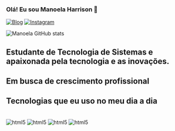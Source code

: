 ### Olá! Eu sou Manoela Harrison 👋

[![Blog](https://img.shields.io/website?label=Programador.com&style=for-the-badge&url=https://programador.com/)](https://programador.com)
[![Instagram](https://img.shields.io/badge/Instagram-E4405F?style=for-the-badge&logo=instagram&logoColor=white)](https://instagram.com/programador)

![Manoela GitHub stats](https://github-readme-stats.vercel.app/api?username=Manoelah20&show_icons=true&theme=radical)

## Estudante de Tecnologia de Sistemas e apaixonada pela tecnologia e as inovações.

## Em busca de crescimento profissional

## Tecnologias que eu uso no meu dia a dia

<div style="display:inline-block"><br/>
  <img align="center" alt="html5" src="https://img.shields.io/badge/HTML5-E34F26?style=for-the-badge&logo=html5&logoColor=white"/>
 <img align="center" alt="html5" src="https://img.shields.io/badge/CSS-239120?style=for-the-badge&logo=css&logoColor=white"/>
 <img align="center" alt="html5" src="https://img.shields.io/badge/C%23-239120?style=for-the-badge&logo=c-sharp&logoColor=white"/>
 <img align="center" alt="html5" src="https://img.shields.io/badge/Python-3776AB?style=for-the-badge&logo=python&logoColor=white"/>
</div><br>


